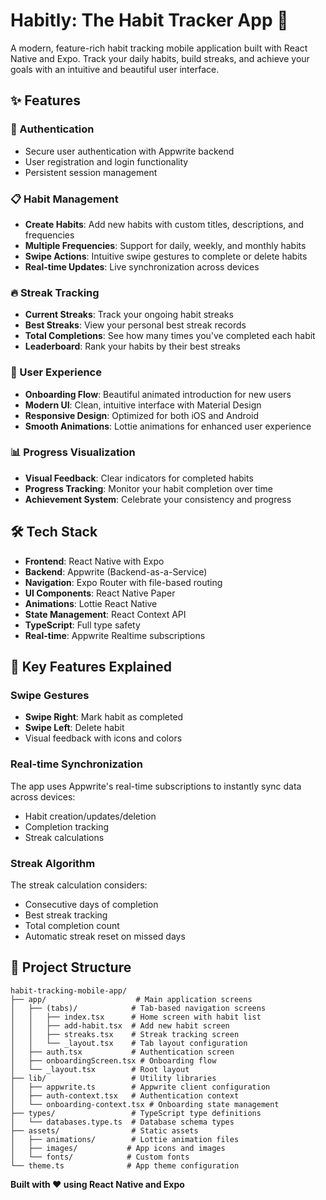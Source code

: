 # Habitly: The Habit Tracker App 📱

A modern, feature-rich habit tracking mobile application built with React Native and Expo. Track your daily habits, build streaks, and achieve your goals with an intuitive and beautiful user interface.

## ✨ Features

### 🔐 Authentication
- Secure user authentication with Appwrite backend
- User registration and login functionality
- Persistent session management

### 📋 Habit Management
- **Create Habits**: Add new habits with custom titles, descriptions, and frequencies
- **Multiple Frequencies**: Support for daily, weekly, and monthly habits
- **Swipe Actions**: Intuitive swipe gestures to complete or delete habits
- **Real-time Updates**: Live synchronization across devices

### 🔥 Streak Tracking
- **Current Streaks**: Track your ongoing habit streaks
- **Best Streaks**: View your personal best streak records
- **Total Completions**: See how many times you've completed each habit
- **Leaderboard**: Rank your habits by their best streaks

### 🎨 User Experience
- **Onboarding Flow**: Beautiful animated introduction for new users
- **Modern UI**: Clean, intuitive interface with Material Design
- **Responsive Design**: Optimized for both iOS and Android
- **Smooth Animations**: Lottie animations for enhanced user experience

### 📊 Progress Visualization
- **Visual Feedback**: Clear indicators for completed habits
- **Progress Tracking**: Monitor your habit completion over time
- **Achievement System**: Celebrate your consistency and progress

## 🛠️ Tech Stack

- **Frontend**: React Native with Expo
- **Backend**: Appwrite (Backend-as-a-Service)
- **Navigation**: Expo Router with file-based routing
- **UI Components**: React Native Paper
- **Animations**: Lottie React Native
- **State Management**: React Context API
- **TypeScript**: Full type safety
- **Real-time**: Appwrite Realtime subscriptions

## 🎯 Key Features Explained

### Swipe Gestures
- **Swipe Right**: Mark habit as completed
- **Swipe Left**: Delete habit
- Visual feedback with icons and colors

### Real-time Synchronization
The app uses Appwrite's real-time subscriptions to instantly sync data across devices:
- Habit creation/updates/deletion
- Completion tracking
- Streak calculations

### Streak Algorithm
The streak calculation considers:
- Consecutive days of completion
- Best streak tracking
- Total completion count
- Automatic streak reset on missed days



## 📁 Project Structure

```
habit-tracking-mobile-app/
├── app/                    # Main application screens
│   ├── (tabs)/            # Tab-based navigation screens
│   │   ├── index.tsx      # Home screen with habit list
│   │   ├── add-habit.tsx  # Add new habit screen
│   │   ├── streaks.tsx    # Streak tracking screen
│   │   └── _layout.tsx    # Tab layout configuration
│   ├── auth.tsx           # Authentication screen
│   ├── onboardingScreen.tsx # Onboarding flow
│   └── _layout.tsx        # Root layout
├── lib/                   # Utility libraries
│   ├── appwrite.ts        # Appwrite client configuration
│   ├── auth-context.tsx   # Authentication context
│   └── onboarding-context.tsx # Onboarding state management
├── types/                 # TypeScript type definitions
│   └── databases.type.ts  # Database schema types
├── assets/                # Static assets
│   ├── animations/        # Lottie animation files
│   ├── images/           # App icons and images
│   └── fonts/            # Custom fonts
└── theme.ts              # App theme configuration
```




**Built with ❤️ using React Native and Expo**

